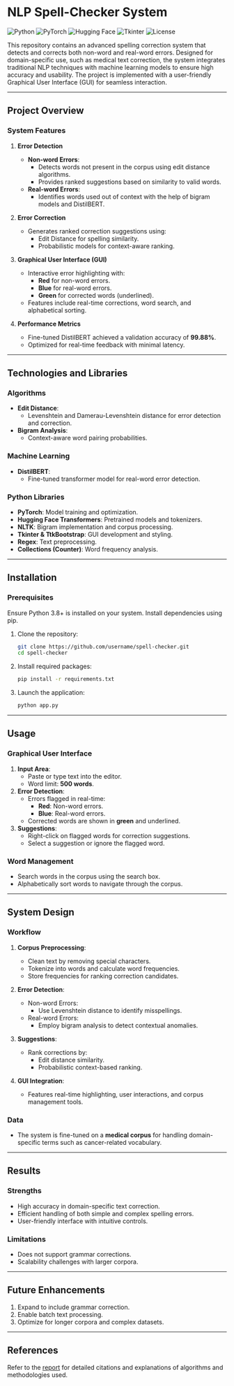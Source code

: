# NLP Spell-Checker System

![Python](https://img.shields.io/badge/Python-3.8%2B-blue)
![PyTorch](https://img.shields.io/badge/PyTorch-1.9+-orange)
![Hugging Face](https://img.shields.io/badge/Hugging%20Face-DistilBERT-yellow)
![Tkinter](https://img.shields.io/badge/GUI-Tkinter-brightgreen)
![License](https://img.shields.io/badge/License-MIT-green)

This repository contains an advanced spelling correction system that detects and corrects both non-word and real-word errors. Designed for domain-specific use, such as medical text correction, the system integrates traditional NLP techniques with machine learning models to ensure high accuracy and usability. The project is implemented with a user-friendly Graphical User Interface (GUI) for seamless interaction.

---

## Project Overview

### **System Features**

1. **Error Detection**
   - **Non-word Errors**:
     - Detects words not present in the corpus using edit distance algorithms.
     - Provides ranked suggestions based on similarity to valid words.
   - **Real-word Errors**:
     - Identifies words used out of context with the help of bigram models and DistilBERT.

2. **Error Correction**
   - Generates ranked correction suggestions using:
     - Edit Distance for spelling similarity.
     - Probabilistic models for context-aware ranking.

3. **Graphical User Interface (GUI)**
   - Interactive error highlighting with:
     - **Red** for non-word errors.
     - **Blue** for real-word errors.
     - **Green** for corrected words (underlined).
   - Features include real-time corrections, word search, and alphabetical sorting.

4. **Performance Metrics**
   - Fine-tuned DistilBERT achieved a validation accuracy of **99.88%**.
   - Optimized for real-time feedback with minimal latency.

---

## Technologies and Libraries

### **Algorithms**
- **Edit Distance**:
  - Levenshtein and Damerau-Levenshtein distance for error detection and correction.
- **Bigram Analysis**:
  - Context-aware word pairing probabilities.

### **Machine Learning**
- **DistilBERT**:
  - Fine-tuned transformer model for real-word error detection.

### **Python Libraries**
- **PyTorch**: Model training and optimization.
- **Hugging Face Transformers**: Pretrained models and tokenizers.
- **NLTK**: Bigram implementation and corpus processing.
- **Tkinter & TtkBootstrap**: GUI development and styling.
- **Regex**: Text preprocessing.
- **Collections (Counter)**: Word frequency analysis.

---

## Installation

### **Prerequisites**
Ensure Python 3.8+ is installed on your system. Install dependencies using pip.

1. Clone the repository:
   ```bash
   git clone https://github.com/username/spell-checker.git
   cd spell-checker
   ```
2. Install required packages:
   ```bash
   pip install -r requirements.txt
   ```

3. Launch the application:
   ```bash
   python app.py
   ```

---

## Usage

### **Graphical User Interface**

1. **Input Area**:
   - Paste or type text into the editor.
   - Word limit: **500 words**.
2. **Error Detection**:
   - Errors flagged in real-time:
     - **Red**: Non-word errors.
     - **Blue**: Real-word errors.
   - Corrected words are shown in **green** and underlined.
3. **Suggestions**:
   - Right-click on flagged words for correction suggestions.
   - Select a suggestion or ignore the flagged word.

### **Word Management**
- Search words in the corpus using the search box.
- Alphabetically sort words to navigate through the corpus.

---

## System Design

### **Workflow**

1. **Corpus Preprocessing**:
   - Clean text by removing special characters.
   - Tokenize into words and calculate word frequencies.
   - Store frequencies for ranking correction candidates.

2. **Error Detection**:
   - Non-word Errors:
     - Use Levenshtein distance to identify misspellings.
   - Real-word Errors:
     - Employ bigram analysis to detect contextual anomalies.

3. **Suggestions**:
   - Rank corrections by:
     - Edit distance similarity.
     - Probabilistic context-based ranking.

4. **GUI Integration**:
   - Features real-time highlighting, user interactions, and corpus management tools.

### **Data**
- The system is fine-tuned on a **medical corpus** for handling domain-specific terms such as cancer-related vocabulary.

---

## Results

### **Strengths**
- High accuracy in domain-specific text correction.
- Efficient handling of both simple and complex spelling errors.
- User-friendly interface with intuitive controls.

### **Limitations**
- Does not support grammar corrections.
- Scalability challenges with larger corpora.

---

## Future Enhancements

1. Expand to include grammar correction.
2. Enable batch text processing.
3. Optimize for longer corpora and complex datasets.

---

## References

Refer to the [report](./NLP_ASSIGNMENT_REPORT_EDITED.pdf) for detailed citations and explanations of algorithms and methodologies used.
